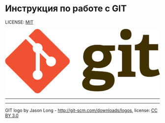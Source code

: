 # Инструкция по работе с GIT


LICENSE: [MIT](./license.md)

![git-logo](./assets/git-logo.png)

---


---

GIT logo by Jason Long - http://git-scm.com/downloads/logos, license: [CC BY 3.0](https://creativecommons.org/licenses/by/3.0/)